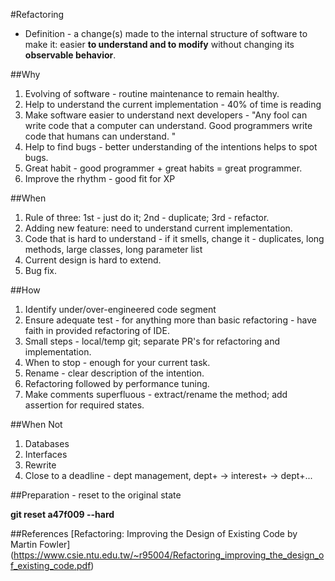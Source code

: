#Refactoring
* Definition - a change(s) made to the internal structure of software to make it: 
easier **to understand and to modify** without changing its **observable behavior**.

##Why
1. Evolving of software - routine maintenance to remain healthy.
2. Help to understand the current implementation - 40% of time is reading
3. Make software easier to understand next developers - "Any fool can write code that a computer can understand. 
Good programmers write code that humans can understand. "
4. Help to find bugs - better understanding of the intentions helps to spot bugs.
5. Great habit - good programmer + great habits = great programmer.
6. Improve the rhythm - good fit for XP

##When
1. Rule of three: 1st - just do it; 2nd - duplicate; 3rd - refactor.
2. Adding new feature: need to understand current implementation.
3. Code that is hard to understand - if it smells, change it - duplicates, long methods, large classes, long parameter list
4. Current design is hard to extend.
5. Bug fix.

##How
1. Identify under/over-engineered code segment
2. Ensure adequate test - for anything more than basic refactoring - have faith in provided refactoring of IDE.
3. Small steps - local/temp git; separate PR's for refactoring and implementation.
4. When to stop - enough for your current task.
5. Rename - clear description of the intention.
6. Refactoring followed by performance tuning.
7. Make comments superfluous - extract/rename the method; add assertion for required states.

##When Not
1. Databases
2. Interfaces
3. Rewrite
4. Close to a deadline - dept management, dept+ -> interest+ -> dept+...

##Preparation - reset to the original state

**git reset a47f009 --hard**

##References
[Refactoring: Improving the Design of Existing Code by Martin Fowler]
(https://www.csie.ntu.edu.tw/~r95004/Refactoring_improving_the_design_of_existing_code.pdf)


